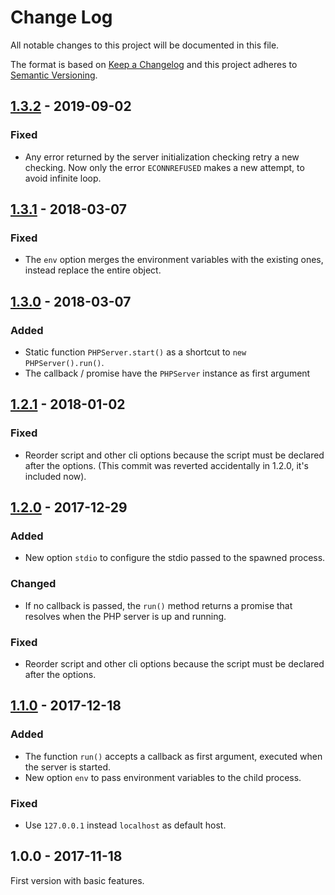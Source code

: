 # Change Log

All notable changes to this project will be documented in this file.

The format is based on [Keep a Changelog](http://keepachangelog.com/) 
and this project adheres to [Semantic Versioning](http://semver.org/).

## [1.3.2] - 2019-09-02
### Fixed
- Any error returned by the server initialization checking retry a new checking. Now only the error `ECONNREFUSED` makes a new attempt, to avoid infinite loop.

## [1.3.1] - 2018-03-07
### Fixed
- The `env` option merges the environment variables with the existing ones, instead replace the entire object.

## [1.3.0] - 2018-03-07
### Added
- Static function `PHPServer.start()` as a shortcut to `new PHPServer().run()`.
- The callback / promise have the `PHPServer` instance as first argument

## [1.2.1] - 2018-01-02
### Fixed
- Reorder script and other cli options because the script must be declared after the options. (This commit was reverted accidentally in 1.2.0, it's included now).

## [1.2.0] - 2017-12-29
### Added
- New option `stdio` to configure the stdio passed to the spawned process.

### Changed
- If no callback is passed, the `run()` method returns a promise that resolves when the PHP server is up and running.

### Fixed
- Reorder script and other cli options because the script must be declared after the options.

## [1.1.0] - 2017-12-18
### Added
- The function `run()` accepts a callback as first argument, executed when the server is started.
- New option `env` to pass environment variables to the child process.

### Fixed
- Use `127.0.0.1` instead `localhost` as default host.

## 1.0.0 - 2017-11-18
First version with basic features.

[1.3.2]: https://github.com/oscarotero/php-server-manager/compare/v1.3.1...v1.3.2
[1.3.1]: https://github.com/oscarotero/php-server-manager/compare/v1.3.0...v1.3.1
[1.3.0]: https://github.com/oscarotero/php-server-manager/compare/v1.2.1...v1.3.0
[1.2.1]: https://github.com/oscarotero/php-server-manager/compare/v1.2.0...v1.2.1
[1.2.0]: https://github.com/oscarotero/php-server-manager/compare/v1.1.0...v1.2.0
[1.1.0]: https://github.com/oscarotero/php-server-manager/compare/v1.0.0...v1.1.0
